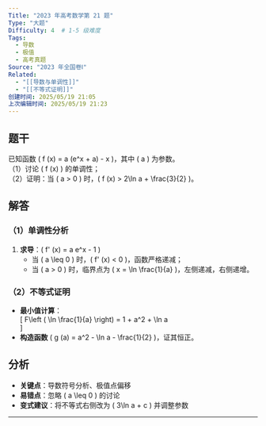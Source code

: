 ```yaml
---
Title: "2023 年高考数学第 21 题"
Type: "大题"  
Difficulty: 4  # 1-5 级难度  
Tags:  
  - 导数  
  - 极值  
  - 高考真题  
Source: "2023 年全国卷Ⅰ"  
Related:  
  - "[[导数与单调性]]"  
  - "[[不等式证明]]"  
创建时间: 2025/05/19 21:05
上次编辑时间: 2025/05/19 21:23
---
```


## 题干  
已知函数 \( f (x) = a (e^x + a) - x \)，其中 ( a ) 为参数。  
（1）讨论 \( f (x) \) 的单调性；  
（2）证明：当 \( a > 0 \) 时，\( f (x) > 2\ln a + \frac{3}{2} \)。  

## 解答  
### （1）单调性分析  
1. **求导**：\( f' (x) = a e^x - 1 \)  
   - 当 \( a \leq 0 \) 时，\( f' (x) < 0 \)，函数严格递减；  
   - 当 \( a > 0 \) 时，临界点为 \( x = \ln \frac{1}{a} \)，左侧递减，右侧递增。  

### （2）不等式证明  
- **最小值计算**：  
  \[
  F\left ( \ln \frac{1}{a} \right) = 1 + a^2 + \ln a  
  \]
- **构造函数** \( g (a) = a^2 - \ln a - \frac{1}{2} \)，证其恒正。  

## 分析  
- **关键点**：导数符号分析、极值点偏移  
- **易错点**：忽略 \( a \leq 0 \) 的讨论  
- **变式建议**：将不等式右侧改为 \( 3\ln a + c \) 并调整参数  

---